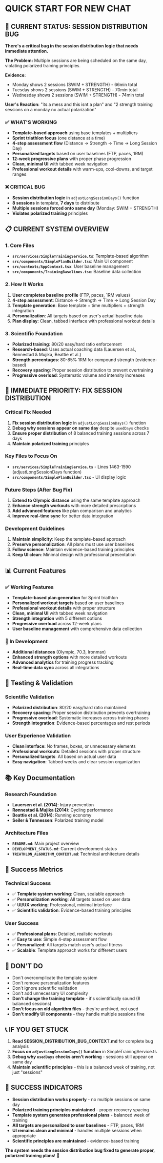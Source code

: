 # QUICK START FOR NEW CHAT

## 🚨 CURRENT STATUS: SESSION DISTRIBUTION BUG

**There's a critical bug in the session distribution logic that needs immediate attention.**

**The Problem:** Multiple sessions are being scheduled on the same day, violating polarized training principles.

**Evidence:** 
- Monday shows 2 sessions (SWIM + STRENGTH) - 66min total
- Tuesday shows 2 sessions (SWIM + STRENGTH) - 70min total  
- Wednesday shows 2 sessions (SWIM + STRENGTH) - 74min total

**User's Reaction:** "its a mess and this isnt a plan" and "2 strength training sessions on a monday no actual polarization"

### ✅ WHAT'S WORKING
- **Template-based approach** using base templates + multipliers
- **Sprint triathlon focus** (one distance at a time)
- **4-step assessment flow** (Distance → Strength → Time → Long Session Day)
- **Personalized targets** based on user baselines (FTP, paces, 1RM)
- **12-week progressive plans** with proper phase progression
- **Clean, minimal UI** with tabbed week navigation
- **Professional workout details** with warm-ups, cool-downs, and target ranges

### ❌ CRITICAL BUG
- **Session distribution logic** in `adjustLongSessionDays()` function
- **8 sessions** in template, **7 days** to distribute
- **Multiple sessions forced onto same day** (Monday: SWIM + STRENGTH)
- **Violates polarized training** principles

## 📋 CURRENT SYSTEM OVERVIEW

### 1. Core Files
- **`src/services/SimpleTrainingService.ts`**: Template-based algorithm
- **`src/components/SimplePlanBuilder.tsx`**: Main UI component
- **`src/contexts/AppContext.tsx`**: User baseline management
- **`src/components/TrainingBaselines.tsx`**: Baseline data collection

### 2. How It Works
1. **User completes baseline profile** (FTP, paces, 1RM values)
2. **4-step assessment**: Distance → Strength → Time → Long Session Day
3. **Template generation**: Base template + time multipliers + strength integration
4. **Personalization**: All targets based on user's actual baseline data
5. **Plan display**: Clean, tabbed interface with professional workout details

### 3. Scientific Foundation
- **Polarized training**: 80/20 easy/hard ratio enforcement
- **Research-based**: Uses actual coaching data (Lauersen et al., Rønnestad & Mujika, Beattie et al.)
- **Strength percentages**: 80-85% 1RM for compound strength (evidence-based)
- **Recovery spacing**: Proper session distribution to prevent overtraining
- **Progressive overload**: Systematic volume and intensity increases

## 🚨 IMMEDIATE PRIORITY: FIX SESSION DISTRIBUTION

### Critical Fix Needed
1. **Fix session distribution logic** in `adjustLongSessionDays()` function
2. **Debug why sessions appear on same day** despite `usedDays` checks
3. **Ensure proper distribution** of 8 balanced training sessions across 7 days
4. **Maintain polarized training** principles

### Key Files to Focus On
- **`src/services/SimpleTrainingService.ts`** - Lines 1463-1590 (adjustLongSessionDays function)
- **`src/components/SimplePlanBuilder.tsx`** - UI display logic

### Future Steps (After Bug Fix)
1. **Extend to Olympic distance** using the same template approach
2. **Enhance strength workouts** with more detailed prescriptions
3. **Add advanced features** like plan comparison and analytics
4. **Improve real-time sync** for better data integration

### Development Guidelines
1. **Maintain simplicity**: Keep the template-based approach
2. **Preserve personalization**: All plans must use user baselines
3. **Follow science**: Maintain evidence-based training principles
4. **Keep UI clean**: Minimal design with professional presentation

## 📊 Current Features

### ✅ Working Features
- **Template-based plan generation** for Sprint triathlon
- **Personalized workout targets** based on user baselines
- **Professional workout details** with proper structure
- **Clean, minimal UI** with tabbed week navigation
- **Strength integration** with 5 different options
- **Progressive overload** across 12-week plans
- **User baseline management** with comprehensive data collection

### 🔄 In Development
- **Additional distances** (Olympic, 70.3, Ironman)
- **Enhanced strength options** with more detailed workouts
- **Advanced analytics** for training progress tracking
- **Real-time data sync** across all integrations

## 🧪 Testing & Validation

### Scientific Validation
- **Polarized distribution**: 80/20 easy/hard ratio maintained
- **Recovery spacing**: Proper session distribution prevents overtraining
- **Progressive overload**: Systematic increases across training phases
- **Strength integration**: Evidence-based percentages and rest periods

### User Experience Validation
- **Clean interface**: No frames, boxes, or unnecessary elements
- **Professional workouts**: Detailed sessions with proper structure
- **Personalized targets**: All based on actual user data
- **Easy navigation**: Tabbed weeks and clear session organization

## 📚 Key Documentation

### Research Foundation
- **Lauersen et al. (2014)**: Injury prevention
- **Rønnestad & Mujika (2014)**: Cycling performance
- **Beattie et al. (2014)**: Running economy
- **Seiler & Tønnessen**: Polarized training model

### Architecture Files
- **`README.md`**: Main project overview
- **`DEVELOPMENT_STATUS.md`**: Current development status
- **`TRIATHLON_ALGORITHM_CONTEXT.md`**: Technical architecture details

## 🎯 Success Metrics

### Technical Success
- ✅ **Template system working**: Clean, scalable approach
- ✅ **Personalization working**: All targets based on user data
- ✅ **UI/UX working**: Professional, minimal interface
- ✅ **Scientific validation**: Evidence-based training principles

### User Success
- ✅ **Professional plans**: Detailed, realistic workouts
- ✅ **Easy to use**: Simple 4-step assessment flow
- ✅ **Personalized**: All targets match user's actual fitness
- ✅ **Scalable**: Template approach works for different users

## 🚫 DON'T DO
- Don't overcomplicate the template system
- Don't remove personalization features
- Don't ignore scientific validation
- Don't add unnecessary UI complexity
- **Don't change the training template** - it's scientifically sound (8 balanced sessions)
- **Don't focus on old algorithm files** - they're archived, not used
- **Don't modify UI components** - they handle multiple sessions fine

## 📞 IF YOU GET STUCK
1. **Read SESSION_DISTRIBUTION_BUG_CONTEXT.md** for complete bug analysis
2. **Focus on `adjustLongSessionDays()` function** in SimpleTrainingService.ts
3. **Debug why `usedDays` checks aren't working** - sessions still appear on same day
4. **Maintain scientific principles** - this is a balanced week of training, not just "sessions"

## 🎉 SUCCESS INDICATORS
- **Session distribution works properly** - no multiple sessions on same day
- **Polarized training principles maintained** - proper recovery spacing
- **Template system generates professional plans** - balanced week of training
- **All targets are personalized to user baselines** - FTP, paces, 1RM
- **UI remains clean and minimal** - handles multiple sessions when appropriate
- **Scientific principles are maintained** - evidence-based training

**The system needs the session distribution bug fixed to generate proper, polarized training plans!** 🎯 